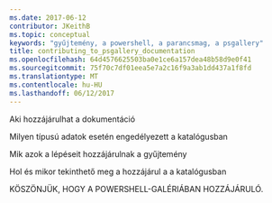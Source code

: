 ```yaml
---
ms.date: 2017-06-12
contributor: JKeithB
ms.topic: conceptual
keywords: "gyűjtemény, a powershell, a parancsmag, a psgallery"
title: contributing_to_psgallery_documentation
ms.openlocfilehash: 64d4576625503ba0e1ce6a157dea48b58d9e0f41
ms.sourcegitcommit: 75f70c7df01eea5e7a2c16f9a3ab1dd437a1f8fd
ms.translationtype: MT
ms.contentlocale: hu-HU
ms.lasthandoff: 06/12/2017
---
```

Aki hozzájárulhat a dokumentáció

Milyen típusú adatok esetén engedélyezett a katalógusban

Mik azok a lépéseit hozzájárulnak a gyűjtemény

Hol és mikor tekinthető meg a hozzájárul a a katalógusban

KÖSZÖNJÜK, HOGY A POWERSHELL-GALÉRIÁBAN HOZZÁJÁRULÓ.

